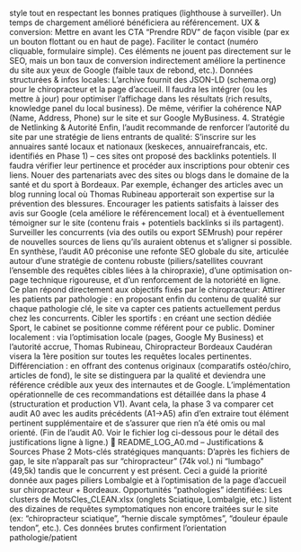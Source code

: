 style tout en respectant les bonnes pratiques (lighthouse à surveiller). Un temps de chargement amélioré bénéficiera au référencement. UX & conversion: Mettre en avant les CTA “Prendre RDV” de façon visible (par ex un bouton flottant ou en haut de page). Faciliter le contact (numéro cliquable, formulaire simple). Ces éléments ne jouent pas directement sur le SEO, mais un bon taux de conversion indirectement améliore la pertinence du site aux yeux de Google (faible taux de rebond, etc.). Données structurées & infos locales: L’archive fournit des JSON-LD (schema.org) pour le chiropracteur et la page d’accueil. Il faudra les intégrer (ou les mettre à jour) pour optimiser l’affichage dans les résultats (rich results, knowledge panel du local business). De même, vérifier la cohérence NAP (Name, Address, Phone) sur le site et sur Google MyBusiness. 4. Stratégie de Netlinking & Autorité Enfin, l’audit recommande de renforcer l’autorité du site par une stratégie de liens entrants de qualité: S’inscrire sur les annuaires santé locaux et nationaux (keskeces, annuairefrancais, etc. identifiés en Phase 1) – ces sites ont proposé des backlinks potentiels. Il faudra vérifier leur pertinence et procéder aux inscriptions pour obtenir ces liens. Nouer des partenariats avec des sites ou blogs dans le domaine de la santé et du sport à Bordeaux. Par exemple, échanger des articles avec un blog running local où Thomas Rubineau apporterait son expertise sur la prévention des blessures. Encourager les patients satisfaits à laisser des avis sur Google (cela améliore le référencement local) et à éventuellement témoigner sur le site (contenu frais + potentiels backlinks si ils partagent). Surveiller les concurrents (via des outils ou export SEMrush) pour repérer de nouvelles sources de liens qu’ils auraient obtenus et s’aligner si possible. En synthèse, l’audit A0 préconise une refonte SEO globale du site, articulée autour d’une stratégie de contenu robuste (piliers/satellites couvrant l’ensemble des requêtes cibles liées à la chiropraxie), d’une optimisation on-page technique rigoureuse, et d’un renforcement de la notoriété en ligne. Ce plan répond directement aux objectifs fixés par le chiropracteur: Attirer les patients par pathologie : en proposant enfin du contenu de qualité sur chaque pathologie clé, le site va capter ces patients actuellement perdus chez les concurrents. Cibler les sportifs : en créant une section dédiée Sport, le cabinet se positionne comme référent pour ce public. Dominer localement : via l’optimisation locale (pages, Google My Business) et l’autorité accrue, Thomas Rubineau, Chiropracteur Bordeaux Caudéran visera la 1ère position sur toutes les requêtes locales pertinentes. Différenciation : en offrant des contenus originaux (comparatifs ostéo/chiro, articles de fond), le site se distinguera par la qualité et deviendra une référence crédible aux yeux des internautes et de Google. L’implémentation opérationnelle de ces recommandations est détaillée dans la phase 4 (structuration et production V1). Avant cela, la phase 3 va comparer cet audit A0 avec les audits précédents (A1→A5) afin d’en extraire tout élément pertinent supplémentaire et de s’assurer que rien n’a été omis ou mal orienté. (Fin de l’audit A0. Voir le fichier log ci-dessous pour le détail des justifications ligne à ligne.) 📑 README_LOG_A0.md – Justifications & Sources Phase 2 Mots-clés stratégiques manquants: D’après les fichiers de gap, le site n’apparaît pas sur “chiropracteur” (74k vol.) ni “lumbago” (49,5k) tandis que le concurrent y est présent. Ceci a guidé la priorité donnée aux pages piliers Lombalgie et à l’optimisation de la page d’accueil sur chiropracteur + Bordeaux. Opportunités “pathologies” identifiées: Les clusters de MotsCles_CLEAN.xlsx (onglets Sciatique, Lombalgie, etc.) listent des dizaines de requêtes symptomatiques non encore traitées sur le site (ex: “chiropracteur sciatique”, “hernie discale symptômes”, “douleur épaule tendon”, etc.). Ces données brutes confirment l’orientation pathologie/patient